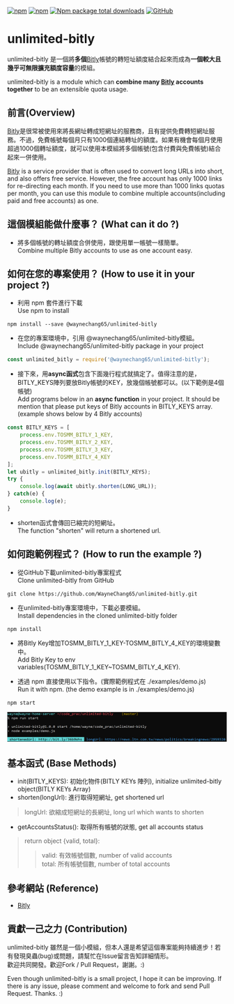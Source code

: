 [![npm](https://img.shields.io/npm/v/@waynechang65/unlimited-bitly.svg)](https://www.npmjs.com/package/@waynechang65/unlimited-bitly)
[![npm](https://img.shields.io/npm/dm/@waynechang65/unlimited-bitly.svg)](https://www.npmjs.com/package/@waynechang65/unlimited-bitly)
[![Npm package total downloads](https://badgen.net/npm/dt/@waynechang65/unlimited-bitly)](https://npmjs.ccom/package/@waynechang65/unlimited-bitly)
[![GitHub](https://img.shields.io/github/license/waynechang65/unlimited-bitly.svg)](https://github.com/WayneChang65/unlimited-bitly/)
# unlimited-bitly
unlimited-bitly 是一個將**多個**[Bitly](https://bitly.com)帳號的轉短址額度結合起來而成為**一個較大且幾乎可無限擴充額度容量**的模組。  

unlimited-bitly is a module which can **combine many [Bitly](https://bitly.com) accounts together** to be an extensible quota usage.  

## 前言(Overview)
[Bitly](https://bitly.com)是很常被使用來將長網址轉成短網址的服務商，且有提供免費轉短網址服務。不過，免費帳號每個月只有1000個連結轉址的額度。如果有機會每個月使用超過1000個轉址額度，就可以使用本模組將多個帳號(包含付費與免費帳號)結合起來一併使用。  

[Bitly](https://bitly.com) is a service provider that is often used to convert long URLs into short, and also offers free service. However, the free account has only 1000 links for re-directing each month. If you need to use more than 1000 links quotas per month, you can use this module to combine multiple accounts(including paid and free accounts) as one.  

## 這個模組能做什麼事？ (What can it do ?)
* 將多個帳號的轉址額度合併使用，跟使用單一帳號一樣簡單。    
Combine multiple Bitly accounts to use as one account easy.

## 如何在您的專案使用？ (How to use it in your project ?)
* 利用 npm 套件進行下載  
Use npm to install
```
npm install --save @waynechang65/unlimited-bitly
```
* 在您的專案環境中，引用 @waynechang65/unlimited-bitly模組。  
Include @waynechang65/unlimited-bitly package in your project
```javascript
const unlimited_bitly = require('@waynechang65/unlimited-bitly');
```

* 接下來，用**async函式**包含下面幾行程式就搞定了。值得注意的是，BITLY_KEYS陣列要放Bitly帳號的KEY，放幾個帳號都可以。(以下範例是4個帳號)  
Add programs below in an **async function** in your project. It should be mention that please put keys of Bitly accounts in BITLY_KEYS array.(example shows below by 4 Bitly accounts)
```javascript
const BITLY_KEYS = [
	process.env.TOSMM_BITLY_1_KEY,
	process.env.TOSMM_BITLY_2_KEY,
	process.env.TOSMM_BITLY_3_KEY,
	process.env.TOSMM_BITLY_4_KEY
];
let ubitly = unlimited_bitly.init(BITLY_KEYS);
try {
    console.log(await ubitly.shorten(LONG_URL));
} catch(e) {
    console.log(e);
}
```  

* shorten函式會傳回已縮完的短網址。  
The function "shorten" will return a shortened url.  


## 如何跑範例程式？ (How to run the example ?)

* 從GitHub下載unlimited-bitly專案程式  
Clone unlimited-bitly from GitHub
```
git clone https://github.com/WayneChang65/unlimited-bitly.git
```

* 在unlimited-bitly專案環境中，下載必要模組。  
Install dependencies in the cloned unlimited-bitly folder
```
npm install
```

* 將Bitly Key增加TOSMM_BITLY_1_KEY-TOSMM_BITLY_4_KEY的環境變數中。  
Add Bitly Key to env variables(TOSMM_BITLY_1_KEY~TOSMM_BITLY_4_KEY).

* 透過 npm 直接使用以下指令。(實際範例程式在 ./examples/demo.js)  
Run it with npm. (the demo example is in ./examples/demo.js)
```
npm start
```

![image](https://raw.githubusercontent.com/WayneChang65/unlimited-bitly/master/img/demo_result_1.png)  

## 基本函式 (Base Methods)
* init(BITLY_KEYS): 初始化物件(BITLY KEYs 陣列), initialize unlimited-bitly object(BITLY KEYs Array)  
* shorten(longUrl): 進行取得短網址, get shortened url  
> longUrl: 欲縮成短網址的長網址, long url which wants to shorten    

* getAccountsStatus(): 取得所有帳號的狀態, get all accounts status  
> return object {valid, total}:  
>> valid: 有效帳號個數, number of valid accounts  
>> total: 所有帳號個數, number of total accounts  

## 參考網站 (Reference)
* [Bitly](https://bitly.com)  

## 貢獻一己之力 (Contribution)
unlimited-bitly 雖然是一個小模組，但本人還是希望這個專案能夠持續進步！若有發現臭蟲(bug)或問題，請幫忙在Issue留言告知詳細情形。  
歡迎共同開發。歡迎Fork / Pull Request，謝謝。:)  

Even though unlimited-bitly is a small project, I hope it can be improving. If there is any issue, please comment and welcome to fork and send Pull Request. Thanks. :)
